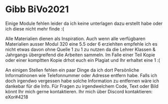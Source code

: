 # Gibb BiVo2021
Einige Module fehlen leider da ich keine unterlagen dazu erstellt habe oder ich diese nicht mehr finde :(

Alle Materialien dienen als Inspiration. Auch wenn alle verfügbaren Materialien ausser Modul 320 eine 5.5 oder 6 erziehlten empfehle ich es nicht etwas davon ohne Quelle 1 zu 1 zu nutzen da die Lehrer Klassen & Jahrgangs übergreifend die Arbeiten sammeln. Im Falle einer Teil Kopie oder einer kompltten Kopie drhot euch ein Plagiat und Ihr erhaltet eine 1 :(

An einigen Stellen fehlen ein paar Dinge da ich dort Persönliche Informatinonen wie Telefonnummer oder Adresse entfern habe.
Falls ich doch irgendwo vergessen habe solche Information zu entfernen wäre ich dankebar für die Info. Für Fragen zu irgendwelchem Code, Text oder Bild könnt Ihr mich gerne kontaktieren.
Ihr mich über Discord kontaktieren: eXor#4218
